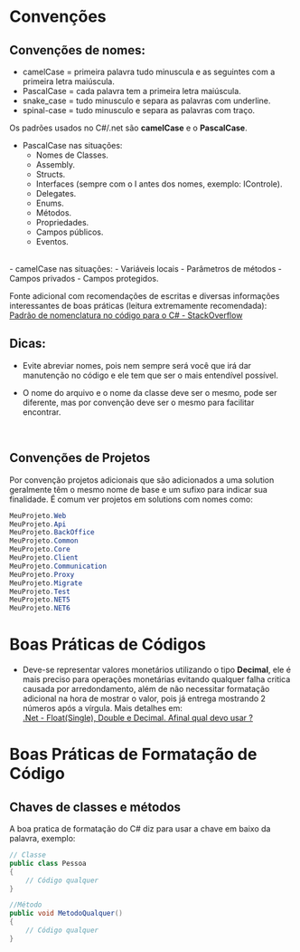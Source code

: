 # Convenções

## Convenções de nomes:

- camelCase = primeira palavra tudo minuscula e as seguintes com a primeira letra maiúscula. 
- PascalCase = cada palavra tem a primeira letra maiúscula.
- snake_case = tudo minusculo e separa as palavras com underline.
- spinal-case = tudo minusculo e separa as palavras com traço.

Os padrões usados no C#/.net são **camelCase** e o **PascalCase**.

- PascalCase nas situações: 
  - Nomes de Classes.
  - Assembly.
  - Structs.
  - Interfaces (sempre com o I antes dos nomes, exemplo: IControle).
  - Delegates.
  - Enums.
  - Métodos.
  - Propriedades.
  - Campos públicos.
  - Eventos.  
<br>
- camelCase nas situações:
  - Variáveis locais
  - Parâmetros de métodos
  - Campos privados
  - Campos protegidos.  

Fonte adicional com recomendações de escritas e diversas informações interessantes de boas práticas (leitura extremamente recomendada):  
[Padrão de nomenclatura no código para o C# - StackOverflow](https://pt.stackoverflow.com/questions/31646/padr%C3%A3o-de-nomenclatura-no-c%C3%B3digo-para-o-c)

## Dicas:

- Evite abreviar nomes, pois nem sempre será você que irá dar manutenção no código e ele tem que ser o mais entendível possível.

- O nome do arquivo e o nome da classe deve ser o mesmo, pode ser diferente, mas por convenção deve ser o mesmo para facilitar encontrar.  
<br>

## Convenções de Projetos

Por convenção projetos adicionais que são adicionados a uma solution geralmente têm o mesmo nome de base e um sufixo para indicar sua finalidade. É comum ver projetos em solutions com nomes como:
```c#
MeuProjeto.Web
MeuProjeto.Api
MeuProjeto.BackOffice
MeuProjeto.Common
MeuProjeto.Core
MeuProjeto.Client
MeuProjeto.Communication
MeuProjeto.Proxy
MeuProjeto.Migrate
MeuProjeto.Test
MeuProjeto.NET5
MeuProjeto.NET6
```

# Boas Práticas de Códigos


- Deve-se representar valores monetários utilizando o tipo **Decimal**, ele é mais preciso para operações monetárias evitando qualquer falha critica causada por arredondamento, além de não necessitar formatação adicional na hora de mostrar o valor, pois já entrega mostrando 2 números após a vírgula.
Mais detalhes em:   
[.Net - Float(Single), Double e Decimal. Afinal qual devo usar ?](https://www.macoratti.net/12/12/c_num1.htm)

# Boas Práticas de Formatação de Código

## Chaves de classes e métodos
A boa pratica de formatação do C# diz para usar a chave em baixo da palavra, exemplo:  
```c#
// Classe
public class Pessoa
{
    // Código qualquer
}

//Método
public void MetodoQualquer()
{
    // Código qualquer
}
```